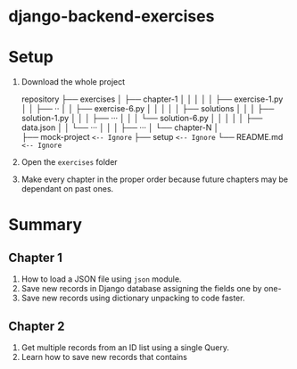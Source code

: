 # django-backend-exercises

# Setup

1. Download the whole project

    repository
    ├── exercises
    │   ├── chapter-1
    │   │   │
    │   │   ├── exercise-1.py
    │   │   ├── ··
    │   │   ├── exercise-6.py
    │   │   │
    │   │   ├── solutions
    │   │   │   ├── solution-1.py
    │   │   │   ├── ···
    │   │   │   └── solution-6.py
    │   │   │
    │   │   ├── data.json
    │   │   └── ···
    │   │
    │   ├── ···
    │   └── chapter-N
    │   
    ├── mock-project `<-- Ignore`
    ├── setup `<-- Ignore`
    └── README.md `<-- Ignore`

2. Open the `exercises` folder
3. Make every chapter in the proper order because future chapters may be dependant on past ones.

# Summary

## Chapter 1

1. How to load a JSON file using `json` module.
2. Save new records in Django database assigning the fields one by one-
3. Save new records using dictionary unpacking to code faster.

## Chapter 2

1. Get multiple records from an ID list using a single Query.
2. Learn how to save new records that contains